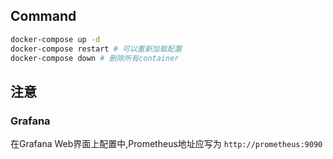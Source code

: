 ## Command

```bash
docker-compose up -d
docker-compose restart # 可以重新加载配置
docker-compose down # 删除所有container
```

## 注意

### Grafana

在Grafana Web界面上配置中,Prometheus地址应写为 `http://prometheus:9090`